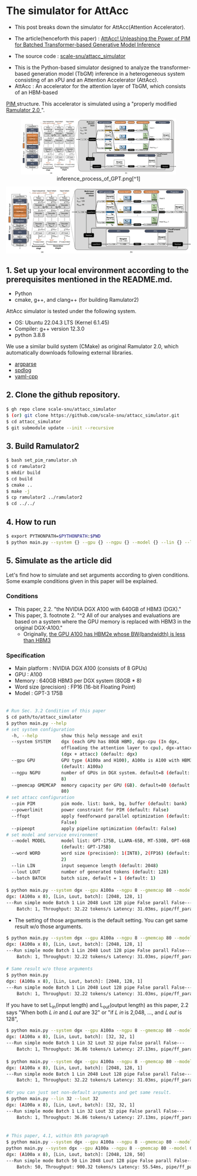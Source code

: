 # The simulator for AttAcc
- This post breaks down the simulator for AttAcc(Attention Accelerator).

- The article(henceforth this paper) : 
<a href="https://scale.snu.ac.kr/papers/2024-04-Conference-ASPLOS-AttAcc.pdf" 
target="_blank">AttAcc! Unleashing the Power of PIM for Batched Transformer-based Generative Model Inference
</a>

- The source code : 
<a href="https://github.com/scale-snu/attacc_simulator" 
target="_blank">scale-snu/attacc_simulator
</a> 

- This is the Python-based simulator designed to analyze the transformer-based generation model (TbGM) inference in a heterogeneous system consisting of an xPU and an Attention Accelerator (AttAcc).
- AttAcc : An accelerator for the attention layer of TbGM, which consists of an HBM-based 
<a href="https://semiconductor.samsung.com/technologies/memory/pim/" target="_blank">
PIM
</a>
structure. This accelerator is simulated using a "properly modified <a href="https://github.com/CMU-SAFARI/ramulator2" target="_blank">Ramulator 2.0
</a>".

<figure style="text-align: center;">
  <img src="../assets/2025-02-09-AttAcc_Code_Breakdown/inference_process_of_GPT.png" alt="inference_process_of_GPT.png">
  <figcaption>inference_process_of_GPT.png[^1]</figcaption>
</figure>  


![inference_process_of_GPT.png[^1]](https://raw.githubusercontent.com/joshua9900sudo/joshua9900sudo.github.io/main/assets/2025-02-09-AttAcc_Code_Breakdown/inference_process_of_GPT.png)




## 1. Set up your local environment according to the prerequisites mentioned in the README.md.
- Python
- cmake, g++, and clang++ (for building Ramulator2)

AttAcc simulator is tested under the following system.

* OS: Ubuntu 22.04.3 LTS (Kernel 6.1.45)
* Compiler: g++ version 12.3.0
* python 3.8.8

We use a similar build system (CMake) as original Ramulator 2.0, which automatically downloads following external libraries.
- [argparse](https://github.com/p-ranav/argparse)
- [spdlog](https://github.com/gabime/spdlog)
- [yaml-cpp](https://github.com/jbeder/yaml-cpp)

## 2. Clone the github repository.
```bash
$ gh repo clone scale-snu/attacc_simulator
$ (or) git clone https://github.com/scale-snu/attacc_simulator.git
$ cd attacc_simulator
$ git submodule update --init --recursive
```

## 3. Build Ramulator2
```bash
$ bash set_pim_ramulator.sh
$ cd ramulator2
$ mkdir build
$ cd build
$ cmake ..
$ make -j
$ cp ramulator2 ../ramulator2
$ cd ../../
```

## 4. How to run
```bash
$ export PYTHONPATH=$PYTHONPATH:$PWD
$ python main.py --system {} --gpu {} --ngpu {} --model {} --lin {} --lout {} --batch {} --pim {} --powerlimit --ffopt --pipeopt
```

## 5. Simulate as the article did
Let's find how to simulate and set arguments according to given conditions. Some example conditions given in this paper will be explained.
### Conditions
- This paper, 2.2. "the NVIDIA DGX A100 with 640GB of HBM3 (DGX)."
- This paper, 3. footnote 2. "^2 All of our analyses and evaluations are based on a system where the GPU memory is replaced with HBM3 in the original DGX-A100."
	- Originally, <a href="https://www.nvidia.com/content/dam/en-zz/Solutions/Data-Center/a100/pdf/nvidia-a100-datasheet-us-nvidia-1758950-r4-web.pdf?utm_source=chatgpt.com" target="_blank">the GPU A100 has HBM2e whose BW(bandwidth) is less than HBM3</a>

### Specification
- Main platform : NVIDIA DGX A100 (consists of 8 GPUs)
- GPU : A100
- Memory : 640GB HBM3 per DGX system (80GB * 8)
- Word size (precision) : FP16 (16-bit Floating Point)
- Model : GPT-3 175B

````bash

# Run Sec. 3.2 Condition of this paper
$ cd path/to/attacc_simulator
$ python main.py --help
# set system configuration
  -h, --help         show this help message and exit
  --system SYSTEM    dgx (each GPU has 80GB HBM), dgx-cpu (In dgx,
                     offloading the attention layer to cpu), dgx-attacc
                     (dgx + attacc) (default: dgx)
  --gpu GPU          GPU type (A100a and H100), A100a is A100 with HBM3
                     (default: A100a)
  --ngpu NGPU        number of GPUs in DGX system. default=8 (default:
                     8)
  --gmemcap GMEMCAP  memory capacity per GPU (GB). default=80 (default:
                     80)
# set attacc configuration
  --pim PIM          pim mode. list: bank, bg, buffer (default: bank)
  --powerlimit       power constraint for PIM (default: False)
  --ffopt            apply feedforward parallel optimization (default:
                     False)
  --pipeopt          apply pipeline optimization (default: False)
# set model and service environment
  --model MODEL      model list: GPT-175B, LLAMA-65B, MT-530B, OPT-66B
                     (default: GPT-175B)
  --word WORD        word size (precision): 1(INT8), 2(FP16) (default:
                     2)
  --lin LIN          input sequence length (default: 2048)
  --lout LOUT        number of generated tokens (default: 128)
  --batch BATCH      batch size, default = 1 (default: 1)

$ python main.py --system dgx --gpu A100a --ngpu 8 --gmemcap 80 --model GPT-175B --word 2
dgx: (A100a x 8), [Lin, Lout, batch]: [2048, 128, 1]
---Run simple mode Batch 1 Lin 2048 Lout 128 pipe False parall False---
    Batch: 1, Throughput: 32.22 tokens/s Latency: 31.03ms, pipe/ff_parallel: False/False, powerlimit: False
````

- The setting of those arguments is the default setting. You can get
same result w/o those arguments.

```bash
$ python main.py --system dgx --gpu A100a --ngpu 8 --gmemcap 80 --model GPT-175B --word 2
dgx: (A100a x 8), [Lin, Lout, batch]: [2048, 128, 1]
---Run simple mode Batch 1 Lin 2048 Lout 128 pipe False parall False---
	Batch: 1, Throughput: 32.22 tokens/s Latency: 31.03ms, pipe/ff_parallel: False/False, powerlimit: False

# Same result w/o those arguments
$ python main.py
dgx: (A100a x 8), [Lin, Lout, batch]: [2048, 128, 1]
---Run simple mode Batch 1 Lin 2048 Lout 128 pipe False parall False---
    Batch: 1, Throughput: 32.22 tokens/s Latency: 31.03ms, pipe/ff_parallel: False/False, powerlimit: False
```

If you have to set L<sub>in</sub>(input length) and L<sub>out</sub>(output length) as
this paper, 2.2 says "When both 𝐿 𝑖𝑛 and 𝐿 𝑜𝑢𝑡 are 32" or "if 𝐿 𝑖𝑛 is 2,048, ..., and 𝐿 𝑜𝑢𝑡 is 128",
```bash
$ python main.py --system dgx --gpu A100a --ngpu 8 --gmemcap 80 --model GPT-175B --word 2 --lin 32 --lout 32
dgx: (A100a x 8), [Lin, Lout, batch]: [32, 32, 1]
---Run simple mode Batch 1 Lin 32 Lout 32 pipe False parall False---
    Batch: 1, Throughput: 36.86 tokens/s Latency: 27.13ms, pipe/ff_parallel: False/False, powerlimit: False

$ python main.py --system dgx --gpu A100a --ngpu 8 --gmemcap 80 --model GPT-175B --word 2 --lin 2048 --lout 128
dgx: (A100a x 8), [Lin, Lout, batch]: [2048, 128, 1]
---Run simple mode Batch 1 Lin 2048 Lout 128 pipe False parall False---
    Batch: 1, Throughput: 32.22 tokens/s Latency: 31.03ms, pipe/ff_parallel: False/False, powerlimit: False

#Or you can just set non-default arguments and get same result.
$ python main.py --lin 32 --lout 32
dgx: (A100a x 8), [Lin, Lout, batch]: [32, 32, 1]
---Run simple mode Batch 1 Lin 32 Lout 32 pipe False parall False---
    Batch: 1, Throughput: 36.86 tokens/s Latency: 27.13ms, pipe/ff_parallel: False/False, powerlimit: False


# This paper, 4.1, within 8th paragraph
$ python main.py --system dgx --gpu A100a --ngpu 8 --gmemcap 80 --model GPT-175B --word 2 --lin 2048 --lout 128 --batch 50
python main.py --system dgx --gpu A100a --ngpu 8 --gmemcap 80 --model GPT-175B --word 2 --lin 2048 --lout 128 --batch 50
dgx: (A100a x 8), [Lin, Lout, batch]: [2048, 128, 50]
---Run simple mode Batch 50 Lin 2048 Lout 128 pipe False parall False---
    Batch: 50, Throughput: 900.32 tokens/s Latency: 55.54ms, pipe/ff_parallel: False/False, powerlimit: False
```

[^1]: <a href="https://scale.snu.ac.kr/papers/2024-04-Conference-ASPLOS-AttAcc.pdf" 
target="_blank">AttAcc! Unleashing the Power of PIM for Batched Transformer-based Generative Model Inference</a> Figure 1.

